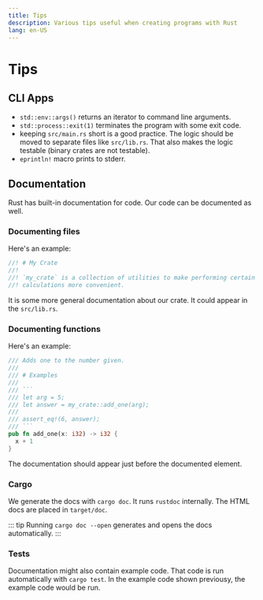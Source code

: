 ```yaml
---
title: Tips
description: Various tips useful when creating programs with Rust
lang: en-US
---
```


# Tips

## CLI Apps

- `std::env::args()` returns an iterator to command line arguments.
- `std::process::exit(1)` terminates the program with some exit code.
- keeping `src/main.rs` short is a good practice. The logic should be moved to
  separate files like `src/lib.rs`. That also makes the logic testable (binary
  crates are not testable).
- `eprintln!` macro prints to stderr.

## Documentation

Rust has built-in documentation for code. Our code can be documented as well.

### Documenting files

Here's an example:

```rust
//! # My Crate
//!
//! `my_crate` is a collection of utilities to make performing certain
//! calculations more convenient.
```

It is some more general documentation about our crate. It could appear
in the `src/lib.rs`.

### Documenting functions

Here's an example:

```rust
/// Adds one to the number given.
///
/// # Examples
///
/// ```
/// let arg = 5;
/// let answer = my_crate::add_one(arg);
///
/// assert_eq!(6, answer);
/// ```
pub fn add_one(x: i32) -> i32 {
  x + 1
}
```

The documentation should appear just before the documented element.

### Cargo

We generate the docs with `cargo doc`. It runs `rustdoc` internally.
The HTML docs are placed in `target/doc`.

::: tip
Running `cargo doc --open` generates and opens the docs automatically.
:::

### Tests

Documentation might also contain example code. That code is run automatically
with `cargo test`. In the example code shown previousy, the example code would
be run.